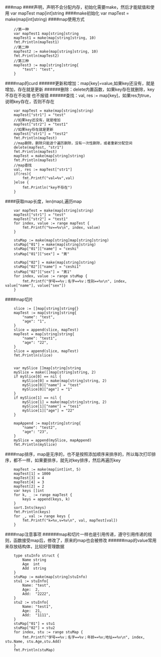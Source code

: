 ###map
####声明，声明不会分配内存，初始化需要make，然后才能赋值和使用
var mapTest map[int]string
####make初始化
var mapTest = make(map[int]string)
####map使用方式
```
	//第一种
	var mapTest1 map[string]string
	mapTest1 = make(map[string]string, 10)
	fmt.Println(mapTest1)
	//第二种
	mapTest2 := make(map[string]string, 10)
	fmt.Println(mapTest2)
	//第三种
	mapTest3 := map[string]string{
		"test": "test",
	}
```
####map的curd
######更新和增加：map[key]=value,如果key还没有，就是增加，存在就是更新
######删除：delete内置函数，如果key存在就删除，key不存在不处理 也不报错
######查找：val, res := map[key]，如果res为true，说明key存在，否则不存在
```
	var mapTest = make(map[string]string)
	mapTest["str1"] = "test"
	//如果key还没有，就是增加
	mapTest["str2"] = "test1"
	//如果key存在就是更新
	mapTest["str1"] = "test2"
	fmt.Println(mapTest)
	//map删除，删除只能逐个遍历删除，没有一次性删除，或者重新分配空间
	delete(mapTest, "str1")
	fmt.Println(mapTest)
	mapTest = make(map[string]string)
	fmt.Println(mapTest)
	//map查找
	val, res := mapTest["str1"]
	if(res){
		fmt.Printf("val=%v",val)
	}else {
		fmt.Println("key不存在")
	}
```
####获取map长度，len(map),遍历map
```
    var mapTest = make(map[string]string)
	mapTest["str1"] = "test"
	mapTest["str2"] = "test1"
	for index, value := range mapTest {
		fmt.Printf("%v==%v\n", index, value)
	}

	stuMap := make(map[string]map[string]string)
	stuMap["01"] = make(map[string]string)
	stuMap["01"]["name"] = "ceshi"
	stuMap["01"]["sex"] = "男"

	stuMap["02"] = make(map[string]string)
	stuMap["02"]["name"] = "ceshi1"
	stuMap["02"]["sex"] = "男1"
	for index, value := range stuMap {
		fmt.Printf("学号==%v；名字==%v；性别==%v\n", index, value["name"], value["sex"])
	}
```
####map切片
```
	slice := []map[string]string{}
	mapTest := map[string]string{
		"name": "test",
		"age": "1",
	}
	slice = append(slice, mapTest)
	mapTest = map[string]string{
		"name": "test1",
		"age": "22",
	}
	slice = append(slice, mapTest)
	fmt.Println(slice)


	var mySlice []map[string]string
	mySlice = make([]map[string]string, 2)
	if mySlice[0] == nil {
		mySlice[0] = make(map[string]string, 2)
		mySlice[0]["name"] = "test"
		mySlice[0]["age"] = "1"
	}
	if mySlice[1] == nil {
		mySlice[1] = make(map[string]string, 2)
		mySlice[1]["name"] = "tes1"
		mySlice[1]["age"] = "22"
	}

	mapAppend := map[string]string{
		"name": "test2",
		"age": "23",
	}
	mySlice = append(mySlice, mapAppend)
	fmt.Println(mySlice)
```
####map排序，map是无序的，也不是按照添加顺序来排序的，所以每次打印排序，都不一样，如果要排序，就先对key排序，然后再遍历key
```
	mapTest := make(map[int]int, 5)
	mapTest[1] = 1000
	mapTest[3] = 4
	mapTest[4] = 3
	mapTest[2] = 2
	var keys []int
	for k, _ := range mapTest {
		keys = append(keys, k)
	}
	sort.Ints(keys)
	fmt.Println(keys)
	for _, val := range keys {
		fmt.Printf("k=%v,v=%v\n", val, mapTest[val])
	}
```
####map注意事项
######map和切片一样也是引用传递，遵守引用传递的规则，函数接受map后，修改了，原来的map也会被修改
######map的value常用来存放结构体，比较好管理数据
```
    type stuInfo struct {
		Name string
		Age  int
		Add  string
	}
	stuMap := make(map[string]stuInfo)
	stu1 := stuInfo{
		Name: "test",
		Age:  2,
		Add:  "2222",
	}
	stu2 := stuInfo{
		Name: "test1",
		Age:  21,
		Add:  "1111",
	}
	stuMap["01"] = stu1
	stuMap["02"] = stu2
	for index, stu := range stuMap {
		fmt.Printf("学号==%v；名字==%v；年龄==%v;地址==%v\n", index, stu.Name, stu.Age,stu.Add)
	}
	fmt.Println(stuMap)
```
